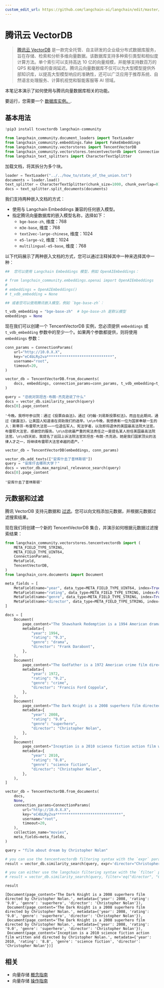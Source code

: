 ```yaml
---
custom_edit_url: https://github.com/langchain-ai/langchain/edit/master/docs/docs/integrations/vectorstores/tencentvectordb.ipynb
---
```


# 腾讯云 VectorDB

>[腾讯云 VectorDB](https://cloud.tencent.com/document/product/1709) 是一款完全托管、自主研发的企业级分布式数据库服务，旨在存储、检索和分析多维向量数据。该数据库支持多种索引类型和相似度计算方法。单个索引可以支持高达 10 亿的向量规模，并能够支持数百万的 QPS 和毫秒级的查询延迟。腾讯云向量数据库不仅可以为大型模型提供外部知识库，以提高大型模型响应的准确性，还可以广泛应用于推荐系统、自然语言处理服务、计算机视觉和智能客服等 AI 领域。

本笔记本演示了如何使用与腾讯向量数据库相关的功能。

要运行，您需要一个 [数据库实例。](https://cloud.tencent.com/document/product/1709/95101).

## 基本用法



```python
!pip3 install tcvectordb langchain-community
```


```python
from langchain_community.document_loaders import TextLoader
from langchain_community.embeddings.fake import FakeEmbeddings
from langchain_community.vectorstores import TencentVectorDB
from langchain_community.vectorstores.tencentvectordb import ConnectionParams
from langchain_text_splitters import CharacterTextSplitter
```

加载文档，将其拆分为多个块。


```python
loader = TextLoader("../../how_to/state_of_the_union.txt")
documents = loader.load()
text_splitter = CharacterTextSplitter(chunk_size=1000, chunk_overlap=0)
docs = text_splitter.split_documents(documents)
```

我们支持两种嵌入文档的方式：
- 使用与 Langchain Embeddings 兼容的任何嵌入模型。
- 指定腾讯向量数据库的嵌入模型名称，选择如下：
    - `bge-base-zh`, 维度：768
    - `m3e-base`, 维度：768
    - `text2vec-large-chinese`, 维度：1024
    - `e5-large-v2`, 维度：1024
    - `multilingual-e5-base`, 维度：768 

以下代码展示了两种嵌入文档的方式，您可以通过注释掉其中一种来选择其中一种：


```python
##  您可以使用 Langchain Embeddings 模型，例如 OpenAIEmbeddings：

# from langchain_community.embeddings.openai import OpenAIEmbeddings
#
# embeddings = OpenAIEmbeddings()
# t_vdb_embedding = None

## 或者您可以使用腾讯嵌入模型，例如 `bge-base-zh`：

t_vdb_embedding = "bge-base-zh"  # bge-base-zh 是默认模型
embeddings = None
```

现在我们可以创建一个 TencentVectorDB 实例，您必须提供 `embeddings` 或 `t_vdb_embedding` 参数中的至少一个。如果两个参数都提供，则将使用 `embeddings` 参数：


```python
conn_params = ConnectionParams(
    url="http://10.0.X.X",
    key="eC4bLRy2va******************************",
    username="root",
    timeout=20,
)

vector_db = TencentVectorDB.from_documents(
    docs, embeddings, connection_params=conn_params, t_vdb_embedding=t_vdb_embedding
)
```


```python
query = "总统对凯坦吉·布朗·杰克逊说了什么"
docs = vector_db.similarity_search(query)
docs[0].page_content
```



```output
'今晚。我呼吁参议院：通过《投票自由法》。通过《约翰·刘易斯投票权法》。而且在此期间，通过《披露法》，让美国人知道谁在资助我们的选举。\n\n今晚，我想表彰一位为国家奉献一生的人：斯蒂芬·布雷耶大法官——一位退伍军人、宪法学者，以及即将退休的美国最高法院大法官。布雷耶大法官，感谢您的服务。\n\n总统最严重的宪法责任之一是提名某人担任美国最高法院法官。\n\n四天前，我提名了巡回上诉法院法官凯坦吉·布朗·杰克逊。她是我们国家顶尖的法律人才之一，将继续布雷耶大法官卓越的遗产。'
```



```python
vector_db = TencentVectorDB(embeddings, conn_params)

vector_db.add_texts(["安库什去了普林斯顿"])
query = "安库什去哪所大学？"
docs = vector_db.max_marginal_relevance_search(query)
docs[0].page_content
```



```output
'安库什去了普林斯顿'
```

## 元数据和过滤

腾讯 VectorDB 支持元数据和 [过滤](https://cloud.tencent.com/document/product/1709/95099#c6f6d3a3-02c5-4891-b0a1-30fe4daf18d8)。您可以向文档添加元数据，并根据元数据过滤搜索结果。

现在我们将创建一个新的 TencentVectorDB 集合，并演示如何根据元数据过滤搜索结果：

```python
from langchain_community.vectorstores.tencentvectordb import (
    META_FIELD_TYPE_STRING,
    META_FIELD_TYPE_UINT64,
    ConnectionParams,
    MetaField,
    TencentVectorDB,
)
from langchain_core.documents import Document

meta_fields = [
    MetaField(name="year", data_type=META_FIELD_TYPE_UINT64, index=True),
    MetaField(name="rating", data_type=META_FIELD_TYPE_STRING, index=False),
    MetaField(name="genre", data_type=META_FIELD_TYPE_STRING, index=True),
    MetaField(name="director", data_type=META_FIELD_TYPE_STRING, index=True),
]

docs = [
    Document(
        page_content="The Shawshank Redemption is a 1994 American drama film written and directed by Frank Darabont.",
        metadata={
            "year": 1994,
            "rating": "9.3",
            "genre": "drama",
            "director": "Frank Darabont",
        },
    ),
    Document(
        page_content="The Godfather is a 1972 American crime film directed by Francis Ford Coppola.",
        metadata={
            "year": 1972,
            "rating": "9.2",
            "genre": "crime",
            "director": "Francis Ford Coppola",
        },
    ),
    Document(
        page_content="The Dark Knight is a 2008 superhero film directed by Christopher Nolan.",
        metadata={
            "year": 2008,
            "rating": "9.0",
            "genre": "superhero",
            "director": "Christopher Nolan",
        },
    ),
    Document(
        page_content="Inception is a 2010 science fiction action film written and directed by Christopher Nolan.",
        metadata={
            "year": 2010,
            "rating": "8.8",
            "genre": "science fiction",
            "director": "Christopher Nolan",
        },
    ),
]

vector_db = TencentVectorDB.from_documents(
    docs,
    None,
    connection_params=ConnectionParams(
        url="http://10.0.X.X",
        key="eC4bLRy2va******************************",
        username="root",
        timeout=20,
    ),
    collection_name="movies",
    meta_fields=meta_fields,
)

query = "film about dream by Christopher Nolan"

# you can use the tencentvectordb filtering syntax with the `expr` parameter:
result = vector_db.similarity_search(query, expr='director="Christopher Nolan"')

# you can either use the langchain filtering syntax with the `filter` parameter:
# result = vector_db.similarity_search(query, filter='eq("director", "Christopher Nolan")')

result
```



```output
[Document(page_content='The Dark Knight is a 2008 superhero film directed by Christopher Nolan.', metadata={'year': 2008, 'rating': '9.0', 'genre': 'superhero', 'director': 'Christopher Nolan'}),
 Document(page_content='The Dark Knight is a 2008 superhero film directed by Christopher Nolan.', metadata={'year': 2008, 'rating': '9.0', 'genre': 'superhero', 'director': 'Christopher Nolan'}),
 Document(page_content='The Dark Knight is a 2008 superhero film directed by Christopher Nolan.', metadata={'year': 2008, 'rating': '9.0', 'genre': 'superhero', 'director': 'Christopher Nolan'}),
 Document(page_content='Inception is a 2010 science fiction action film written and directed by Christopher Nolan.', metadata={'year': 2010, 'rating': '8.8', 'genre': 'science fiction', 'director': 'Christopher Nolan'})]
```

## 相关

- 向量存储 [概念指南](/docs/concepts/#vector-stores)
- 向量存储 [操作指南](/docs/how_to/#vector-stores)